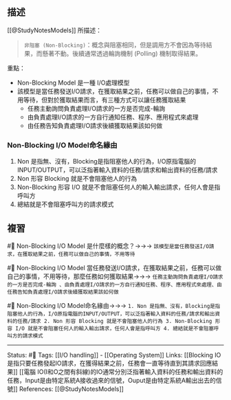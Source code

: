 ## 描述
[[@StudyNotesModels]] 所描述：
> `非阻塞 (Non-Blocking)`：概念與阻塞相同，但是調用方不會因為等待結果，而懸著不動。後續通常透過輪詢機制 (Polling) 機制取得結果。

重點：
- Non-Blocking Model 是一種 I/O處理模型
- 該模型是當任務發送I/O請求，在獲取結果之前，任務可以做自己的事情，不用等待，但對於獲取結果而言，有三種方式可以讓任務獲取結果
	- 任務主動詢問負責處理I/O請求的一方是否完成-輪詢 
	- 由負責處理I/O請求的一方自行通知任務、程序、應用程式來處理 
	- 由任務告知負責處理I/O請求後續獲取結果該如何做


### Non-Blocking I/O Model命名緣由
1. Non 是指無、沒有，Blocking是指阻塞他人的行為，I/O原指電腦的INPUT/OUTPUT，可以泛指著輸入資料的任務/請求和輸出資料的任務/請求
2. Non 形容 Blocking 就是不會阻塞他人的行為
3. Non-Blocking 形容 I/O 就是不會阻塞任何人的輸入輸出請求，任何人會是指呼叫方
4. 總結就是不會阻塞呼叫方的請求模式


## 複習
#🧠  Non-Blocking I/O Model 是什麼樣的概念？->->-> `該模型是當任務發送I/O請求，在獲取結果之前，任務可以做自己的事情，不用等待`
<!--SR:!2022-07-28,10,250-->

#🧠 Non-Blocking I/O Model  當任務發送I/O請求，在獲取結果之前，任務可以做自己的事情，不用等待，那麼任務如何獲取結果->->-> `任務主動詢問負責處理I/O請求的一方是否完成-輪詢 、由負責處理I/O請求的一方自行通知任務、程序、應用程式來處理、由任務告知負責處理I/O請求後續獲取結果該如何做`
<!--SR:!2022-07-25,7,250-->

#🧠 Non-Blocking I/O Model命名緣由->->-> `1. Non 是指無、沒有，Blocking是指阻塞他人的行為，I/O原指電腦的INPUT/OUTPUT，可以泛指著輸入資料的任務/請求和輸出資料的任務/請求 2. Non 形容 Blocking 就是不會阻塞他人的行為 3. Non-Blocking 形容 I/O 就是不會阻塞任何人的輸入輸出請求，任何人會是指呼叫方 4. 總結就是不會阻塞呼叫方的請求模式`
<!--SR:!2022-09-29,67,250-->

---
Status: #🌱 
Tags:
[[I/O handling]] - [[Operating System]]
Links:
[[Blocking IO 是指只要任務發起IO請求，在獲得結果之前，任務會一直等待直到其請求回應結果]]
[[電腦 IO(I和O之間有斜線)的IO通常分別泛指著輸入資料的任務和輸出資料的任務，Input是由特定系統A接收過來的信號，Ouput是由特定系統A輸出出去的信號]]
References:
[[@StudyNotesModels]]